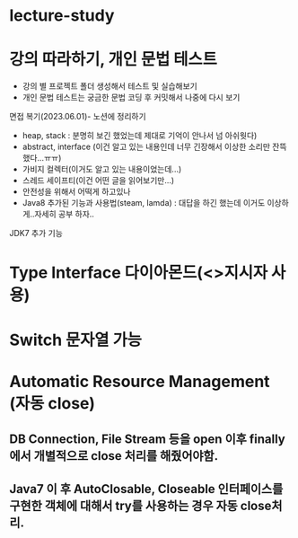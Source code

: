 # lecture-study
강의 따라하기, 개인 문법 테스트
===============================

- 강의 별 프로젝트 폴더 생성해서 테스트 및 실습해보기
- 개인 문법 테스트는 궁금한 문법 코딩 후 커밋해서 나중에 다시 보기

면접 복기(2023.06.01)- 노션에 정리하기
- heap, stack : 분명히 보긴 했었는데 제대로 기억이 안나서 넘 아쉬웟다)
- abstract, interface (이건 알고 있는 내용인데 너무 긴장해서 이상한 소리만 잔뜩했다...ㅠㅠ)
- 가비지 컬렉터(이거도 알고 있는 내용이었는데...)
- 스레드 세이프티(이건 어떤 글을 읽어보기만...)
- 안전성을 위해서 어떡게 하고있나
- Java8 추가된 기능과 사용법(steam, lamda) : 대답을 하긴 했는데 이거도 이상하게..자세히 공부 하자..


JDK7 추가 기능
# Type Interface 다이아몬드(<>지시자 사용)
# Switch 문자열 가능
# Automatic Resource Management (자동 close)
## DB Connection, File Stream 등을 open 이후 finally에서 개별적으로 close 처리를 해줬어야함.
## Java7 이 후 AutoClosable, Closeable 인터페이스를 구현한 객체에 대해서 try를 사용하는 경우 자동 close처리.